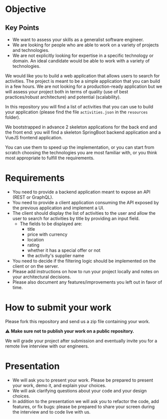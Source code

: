# Objective

## Key Points

- We want to assess your skills as a generalist software engineer.
- We are looking for people who are able to work on a variety of projects and technologies.
- We are not explicitly looking for expertise in a specific technology or domain. An ideal candidate would be able to work with a variety of technologies.

We would like you to build a web application that allows users to search for activities.
The project is meant to be a simple application that you can build in a few hours.
We are not looking for a production-ready application but we will assess your project both in terms of quality (use of best practices/robust architecture) and potential (scalability).

In this repository you will find a list of activities that you can use to build your application (please find the file `activities.json` in the `resources` folder).

We bootstrapped in advance 2 skeleton applications for the back end and the front end: you will find a skeleton SpringBoot backend application and a VueJS frontend application.

You can use them to speed up the implementation, or you can start from scratch choosing the technologies you are most familiar with, or you think most appropriate to fulfill the requirements.

# Requirements

- You need to provide a backend application meant to expose an API (REST or GraphQL).
- You need to provide a client application consuming the API exposed by the previous application and implement a UI.
- The client should display the list of activities to the user and allow the user to search for activities by title by
  providing an input field.
  - The fields to be displayed are:
    - title
    - price with currency
    - location
    - rating
    - whether it has a special offer or not
    - the activity's supplier name
- You need to decide if the filtering logic should be implemented on the client or on the server.
- Please add instructions on how to run your project locally and notes on your architectural decisions.
- Please also document any features/improvements you left out in favor of time.

# How to submit your work

Please fork this repository and send us a zip file containing your work.

:warning: **Make sure not to publish your work on a public repository.**

We will grade your project after submission and eventually invite you for a remote live interview with our engineers.

# Presentation

- We will ask you to present your work. Please be prepared to present your work, demo it, and explain your choices.
- We will ask clarifying questions about your code and your design choices.
- In addition to the presentation we will ask you to refactor the code, add features, or fix bugs:
  please be prepared to share your screen during the interview and to code live with us.
